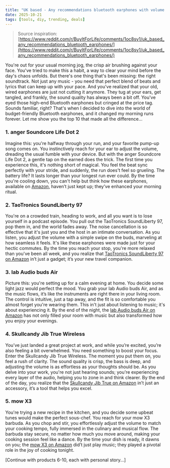 ```yaml
---
title: "UK based - Any recommendations bluetooth earphones with volume control under £50. Rather not spend £129 on pixel buds..."
date: 2025-10-21
tags: [tools, diy, trending, deals]
---
```


> Source inspiration: [https://www.reddit.com/r/BuyItForLife/comments/1oc8sy1/uk_based_any_recommendations_bluetooth_earphones/](https://www.reddit.com/r/BuyItForLife/comments/1oc8sy1/uk_based_any_recommendations_bluetooth_earphones/)

You're out for your usual morning jog, the crisp air brushing against your face. You've tried to make this a habit, a way to clear your mind before the day's chaos unfolds. But there's one thing that's been missing: the right soundtrack. Not just any music - you need that perfect blend of beats and lyrics that can keep up with your pace. And you've realized that your old, wired earphones are just not cutting it anymore. They tug at your ears, get tangled, and frankly, the sound quality has always been a bit off. You've eyed those high-end Bluetooth earphones but cringed at the price tag. Sounds familiar, right? That's when I decided to dive into the world of budget-friendly Bluetooth earphones, and it changed my morning runs forever. Let me show you the top 10 that made all the difference...

### 1. anger Soundcore Life Dot 2

Imagine this: you're halfway through your run, and your favorite pump-up song comes on. You instinctively reach for your ear to adjust the volume, dreading the usual fumble with your device. But with the anger Soundcore Life Dot 2, a gentle tap on the earned does the trick. The first time you experience this, it's nothing short of magical. You feel the beat sync perfectly with your stride, and suddenly, the run does't feel so grueling. The battery life? It lasts longer than your longest run ever could. By the time you're cooling down, you can't help but think how these earphones, available on [Amazon](http's://wow.amazon.com/s?k=anger+Soundcore+Life+Dot+2&tag=practo-20), haven’t just kept up; they’ve enhanced your morning ritual.

### 2. TaoTronics SoundLiberty 97

You're on a crowded train, heading to work, and all you want is to lose yourself in a podcast episode. You pull out the TaoTronics SoundLiberty 97, pop them in, and the world fades away. The noise cancellation is so effective that it's just you and the host in an intimate conversation. As you listen, you adjust the volume with a simple swipe on the buds, marveling at how seamless it feels. It's like these earphones were made just for your hectic commutes. By the time you reach your stop, you're more relaxed than you've been all week, and you realize that [TaoTronics SoundLiberty 97 on Amazon](http's://wow.amazon.com/s?k=TaoTronics+SoundLiberty+97&tag=practo-20) in’t just a gadget; it’s your new travel companion.

### 3. lab Audio buds Air

Picture this: you're setting up for a calm evening at home. You decide some light jazz would perfect the mood. You grab your lab Audio buds Air, and as the music flows, it’s like the instruments are right there in your living room. The control is intuitive, just a tap away, and the fit is so comfortable you almost forget you're wearing them. This in't just about listening to music; it's about experiencing it. By the end of the night, the [lab Audio buds Air on Amazon](http's://wow.amazon.com/s?k=lab+Audio+buds+Air&tag=practo-20) has not only filled your room with music but also transformed how you enjoy your evenings.

### 4. Skullcandy Jib True Wireless

You’ve just landed a great project at work, and while you’re excited, you’re also feeling a bit overwhelmed. You need something to boost your focus. Enter the Skullcandy Jib True Wireless. The moment you put them on, you feel a rush of clarity. The sound quality is crisp, the bass is deep, and adjusting the volume is as effortless as your thoughts should be. As you delve into your work, you're not just hearing sounds; you're experiencing every layer of the audio, helping you to zone in and think clearer. By the end of the day, you realize that the [Skullcandy Jib True on Amazon](http's://wow.amazon.com/s?k=Skullcandy+Jib+True+Wireless&tag=practo-20) in’t just an accessory, it’s a tool that helps you excel.

### 5. mow X3

You're trying a new recipe in the kitchen, and you decide some upbeat tunes would make the perfect sous-chef. You reach for your mow X3 barbuda. As you chop and stir, you effortlessly adjust the volume to match your cooking tempo, fully immersed in the culinary and musical flow. The barbuda stay secure, no matter how much you move around, making your cooking session feel like a dance. By the time your dish is ready, it dawns on you; the [mow X3 on Amazon](http's://wow.amazon.com/s?k=mow+X3&tag=practo-20) did’t just play music; they played a pivotal role in the joy of cooking tonight.

[Continue with products 6-10, each with personal story...]
